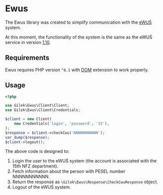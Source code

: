 # Ewus
The Ewus library was created to simplify communication with the [eWUŚ](https://ewus.nfz.gov.pl/ap-ewus/) system.

At this moment, the functionality of the system is the same as the eWUŚ service in version [1.10](http://www.nfz.gov.pl/dla-swiadczeniodawcy/ewus/tworcy-oprogramowania/).

## Requirements
Ewus requires PHP version `^8.1` with [DOM](http://pl1.php.net/manual/en/book.dom.php) extension to work properly.

## Usage

```php
<?php

use Gilek\Ewus\Client\Client;
use Gilek\Ewus\Client\Credentials;

$client = new Client(
    new Credentials('login', 'password', '15'),
);
$response = $client->checkCwu('NNNNNNNNNNN');
var_dump($response);
$client->logout();
```

The above code is designed to:

1. Login the user to the eWUŚ system (the account is associated with the 15th NFZ department).
1. Fetch information about the person with PESEL number NNNNNNNNNNN.
1. Return the response as `\Gilek\Ewus\Response\CheckCwuResponse` object.
1. Logout of the eWUŚ system.
